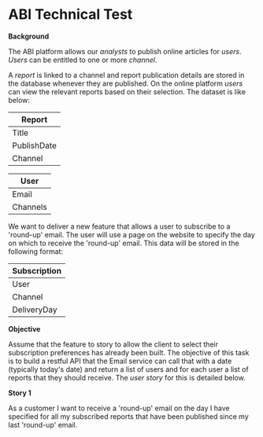 # ABI Technical Test

**Background**

The ABI platform allows our _analysts_ to publish online articles for _users_. _Users_ can be entitled to one or more _channel_.

A _report_ is linked to a channel and report publication details are stored in the database whenever they are published. On the online platform _users_ can view the relevant reports based on their selection. The dataset is like below:

|Report|
|-|
| Title |
|PublishDate| 
|Channel|


|User|
|-|
| Email |
|Channels| 

We want to deliver a new feature that allows a user to subscribe to a 'round-up' email. The user will use a page on the website to specify the day on which to receive the 'round-up' email. This data will be stored in the following format:

|Subscription|
|-|
|User|
|Channel|
|DeliveryDay|

**Objective**

Assume that the feature to story to allow the client to select their subscription preferences has already been built. The objective of this task is to build a restful API that the Email service can call that with a date (typically today's date) and return a list of users and for each user a list of reports that they should receive. The _user story_ for this is detailed below.

**Story 1**

As a customer I want to receive a 'round-up' email on the day I have specified for all my subscribed reports that have been published since my last 'round-up' email.
